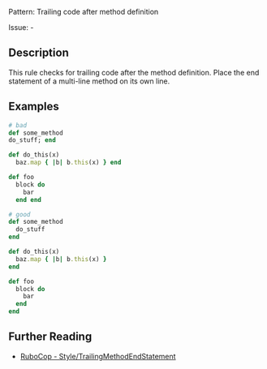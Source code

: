 Pattern: Trailing code after method definition

Issue: -

## Description

This rule checks for trailing code after the method definition. Place the end statement of a multi-line method on its own line.

## Examples

```ruby
# bad
def some_method
do_stuff; end

def do_this(x)
  baz.map { |b| b.this(x) } end

def foo
  block do
    bar
  end end

# good
def some_method
  do_stuff
end

def do_this(x)
  baz.map { |b| b.this(x) }
end

def foo
  block do
    bar
  end
end
```

## Further Reading

* [RuboCop - Style/TrailingMethodEndStatement](https://docs.rubocop.org/rubocop/cops_style.html#styletrailingmethodendstatement)
